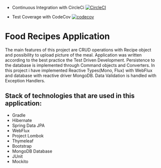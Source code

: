 * Continuous Integration with CircleCi [![CircleCI](https://circleci.com/gh/OlegPod/spring5-reactive-mongo-recipe-app.svg?style=svg)](https://circleci.com/gh/OlegPod/spring5-reactive-mongo-recipe-app)

* Test Coverage with CodeCov [![codecov](https://codecov.io/gh/OlegPod/spring5-reactive-mongo-recipe-app/branch/master/graph/badge.svg)](https://codecov.io/gh/OlegPod/spring5-reactive-mongo-recipe-app)

# Food Recipes Application
The main features of this project are CRUD operations with Recipe object and possibility to upload picture of the meal.
Application was written according to the best practice the Test Driven Development.
Persistence to the database is implemented through Command objects and Converters. 
In this project i have implemented Reactive Types(Mono, Flux) with WebFlux and database with reactive driver MongoDB.
Data Validation is handled with Exception Handlers.

## Stack of technologies that are used in this application:
* Gradle
* Hibernate
* Spring Data JPA
* WebFlux
* Project Lombok
* Thymeleaf
* Bootstrap
* MongoDB Database
* JUnit
* Mockito
